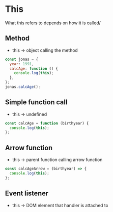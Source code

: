 # This

What this refers to depends on how it is called/

## Method

* this -> object calling the method

```javascript
const jonas = {
  year: 1991,
  calcAge: function () {
    console.log(this);
  },
};
jonas.calcAge();
```

## Simple function call

* this -> undefined&#x20;

```javascript
const calcAge = function (birthyear) {
  console.log(this);
};
```

## Arrow function

* this -> parent function calling arrow function

```javascript
const calcAgeArrow = (birthyear) => {
  console.log(this);
};
```

## Event listener

* this -> DOM element that handler is attached to
